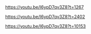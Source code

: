 https://youtu.be/I6ypD7qv3Z8?t=1267

https://youtu.be/I6ypD7qv3Z8?t=2402

https://youtu.be/I6ypD7qv3Z8?t=10153
